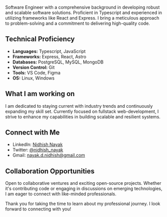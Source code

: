 Software Engineer with a comprehensive background in developing robust and scalable software solutions. Proficient in Typescript and experienced in utilizing frameworks like React and Express. I bring a meticulous approach to problem-solving and a commitment to delivering high-quality code.

## Technical Proficiency

- **Languages:** Typescript, JavaScript
- **Frameworks:** Express, React, Astro
- **Databases:** PostgreSQL, MySQL, MongoDB
- **Version Control:** Git
- **Tools:** VS Code, Figma
- **OS:** Linux, Windows

## What I am working on

I am dedicated to staying current with industry trends and continuously expanding my skill set. Currently focused on fullstack web-development, I strive to enhance my capabilities in building scalable and resilient systems.

## Connect with Me

- LinkedIn: [Nidhish Nayak](https://www.linkedin.com/in/nidhishdnayak)
- Twitter: [@nidhish_nayak](https://twitter.com/Nidhish18224246)
- Gmail: [nayak.d.nidhish@gmail.com](mailto:nayak.d.nidhish@gmail.com)

## Collaboration Opportunities

Open to collaborative ventures and exciting open-source projects. Whether it's contributing code or engaging in discussions on emerging technologies, I am eager to connect with like-minded professionals.

Thank you for taking the time to learn about my professional journey. I look forward to connecting with you!
